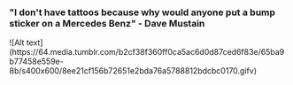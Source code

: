 <H3>  "I don't have tattoos because why would anyone put a bump sticker on a Mercedes Benz" - Dave Mustain  </H3>
![Alt text](https://64.media.tumblr.com/b2cf38f360ff0ca5ac6d0d87ced6f83e/65ba9b77458e559e-8b/s400x600/8ee21cf156b72651e2bda76a5788812bdcbc0170.gifv)

